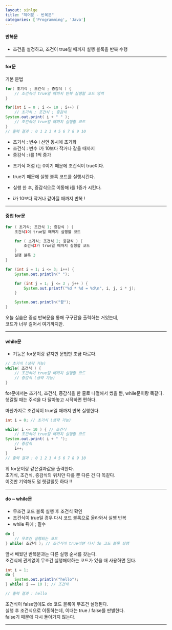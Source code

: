 ```yaml
---
layout: sinlge
title: "제어문 - 반복문"
categories: ['Programming', 'Java']
---
```


   
#### 반복문
* 조건을 설정하고, 조건이 true일 때까지 실행 블록을 반복 수행   

   
***
#### for문
기본 문법   
``` java
for( 초기식 ; 조건식 ; 증감식 ) {
    // 조건식이 true일 때까지 반복 실행할 코드 영역
}
```   
``` java
for(int i = 0 ; i <= 10 ; i++) {
    // 초기식 ; 조건식 ; 증감식
System.out.print( i + " " );
    // 조건식이 true일 때까지 실행할 코드
}
// 출력 결과 : 0 1 2 3 4 5 6 7 8 9 10
```   
* 초기식 : 변수 i 선언 동시에 초기화   
* 조건식 : 변수 i가 10보다 작거나 같을 때까지   
* 증감식 : i를 1씩 증가   

- 초기식 처럼 i는 0이기 때문에 조건식이 true이다.
- true기 때문에 실행 블록 코드를 실행시킨다.
- 실행 한 후, 증감식으로 이동해 i를 1증가 시킨다.
   
- i가 10보다 작거나 같아질 때까지 반복 !
   
***
#### 중첩 for문
``` java
for ( 초기식; 조건식 1; 증감식 ) {
    조건식1이 true일 때까지 실행할 코드

    for ( 초기식; 조건식 2; 증감식 ) {
        조건식2가 true일 때까지 실행할 코드
    }
    실행 블록 3
}
```   
``` java
for (int i = 1; i <= 3; i++) {
    System.out.println(" ");

    for (int j = 1; j <= 3 ; j++ ) {
        System.out.printf("%d * %d = %d\n", i, j, i * j);
    }

    System.out.println("끝");
}
```   
오늘 실습은 중첩 반복문을 통해 구구단을 출력하는 거였는데,   
코드가 너무 길어서 여기까지만.   
   
***
#### while문
* 기능은 for문이랑 같지만 문법만 조금 다르다.
``` java
// 초기식 (생략 가능)
while( 조건식 ) {
    // 조건식이 true일 때까지 실행할 코드
    // 증감식 (생략 가능)
}
```   
for문에서는 초기식, 조건식, 증감식을 한 줄로 나열해서 썼을 뿐, while문이랑 똑같다.   
헷갈릴 때는 주석을 다 달아놓고 시작하면 편하다.   
   
마찬가지로 조건식이 true일 때까지 반복 실행한다.   
   
``` java
int i = 0; // 초기식 (생략 가능)

while( i <= 10 ) { // 조건식
    // 조건식이 true일 때까지 실행할 코드
System.out.print( i + " ");
    // 증감식
    i++;
}
// 출력 결과 : 0 1 2 3 4 5 6 7 8 9 10
```    
위 for문이랑 같은결과값을 출력한다.   
초기식, 조건식, 증감식의 위치만 다를 뿐 다른 건 다 똑같다.   
이것만 기억해도 덜 헷갈릴듯 하다 !!   
   
***
#### do ~ while문
* 무조건 코드 블록 실행 후 조건식 확인   
* 조건식이 true일 경우 다시 코드 블록으로 올라와서 실행 반복   
* while 뒤에 ; 필수   
   
``` java
do {
    // 무조건 실행되는 코드
} while( 조건식 ); // 조건식이 true이면 다시 do 코드 블록 실행
```   
앞서 배웠던 반복문과는 다른 실행 순서를 갖는다.   
조건식에 관계없이 무조건 실행해야하는 코드가 있을 때 사용하면 된다.   
   
``` java
int i = 1;
do {
    System.out.println("hello");
} while( i == 10 ); // 조건식

// 출력 결과 : hello
```   
조건식이 false임에도 do 코드 블록이 무조건 실행된다.   
실행 후 조건식으로 이동하는데, 이때는 true / false를 판별한다.   
false기 때문에 다시 돌아가지 않는다.   
   
***
